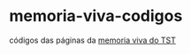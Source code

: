 # memoria-viva-codigos
códigos das páginas da [memoria viva do TST](http://www.tst.jus.br/web/guest/apresentacao-memoria-viva)